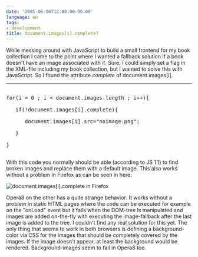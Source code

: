 ```yaml
---
date: '2005-06-06T12:00:00-00:00'
language: en
tags:
- development
title: document.images[i].complete?
---
```



While messing around with JavaScript to build a small frontend for my book collection I came to the point where I wanted a fallback solution if a book doesn't have an image associated with it. Sure, I could simply set a flag in the XML-file including my book collection, but I wanted to solve this with JavaScript. So I found the attribute <em>complete</em> of document.images[i].

-------------------------------



<pre class="code">

for(i = 0 ; i < document.images.length ; i++){

   if(!document.images[i].complete){

      document.images[i].src="noimage.png";

   }

}

</pre>



With this code you normally should be able (according to JS 1.1) to find broken images and replace them with a default image. This also works without a problem in Firefox as can be seen in here:



<img src="http://www.zerokspot.com/uploads/documentimagescompleteff.png" alt="document.images[i].complete in Firefox"/>



Opera8 on the other has a quite strange behavior: It works without a problem in static HTML pages where the code can be executed for example on the "onLoad" event but it fails when the DOM-tree is manipulated and images are added on-the-fly with executing the image-fallback after the last image is added to the tree. I couldn't find any real solution for this yet. The only thing that seems to work in both browsers is defining a background-color via CSS for the images that should be completely covered by the images. If the image doesn't appear, at least the background would be rendered. Background-images seem to fail in Opera8 too.